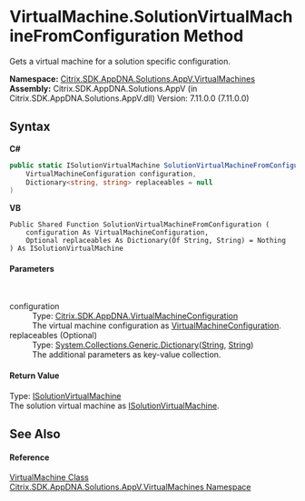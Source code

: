 # VirtualMachine.SolutionVirtualMachineFromConfiguration Method 
 

Gets a virtual machine for a solution specific configuration.

**Namespace:**&nbsp;[Citrix.SDK.AppDNA.Solutions.AppV.VirtualMachines](8e922e14-e318-4969-a8ff-48cbad35adbf.md)<br />**Assembly:**&nbsp;Citrix.SDK.AppDNA.Solutions.AppV (in Citrix.SDK.AppDNA.Solutions.AppV.dll) Version: 7.11.0.0 (7.11.0.0)

## Syntax

**C#**
```csharp
public static ISolutionVirtualMachine SolutionVirtualMachineFromConfiguration(
	VirtualMachineConfiguration configuration,
	Dictionary<string, string> replaceables = null
)
```

**VB**
```vbnet
Public Shared Function SolutionVirtualMachineFromConfiguration ( 
	configuration As VirtualMachineConfiguration,
	Optional replaceables As Dictionary(Of String, String) = Nothing
) As ISolutionVirtualMachine
```


#### Parameters
&nbsp;<dl><dt>configuration</dt><dd>Type: <a href="754eec9f-6762-6e91-8c11-53eb67bc96ed">Citrix.SDK.AppDNA.VirtualMachineConfiguration</a><br />The virtual machine configuration as <a href="754eec9f-6762-6e91-8c11-53eb67bc96ed">VirtualMachineConfiguration</a>.</dd><dt>replaceables (Optional)</dt><dd>Type: <a href="http://msdn2.microsoft.com/en-us/library/xfhwa508" target="_blank">System.Collections.Generic.Dictionary</a>(<a href="http://msdn2.microsoft.com/en-us/library/s1wwdcbf" target="_blank">String</a>, <a href="http://msdn2.microsoft.com/en-us/library/s1wwdcbf" target="_blank">String</a>)<br />The additional parameters as key-value collection.</dd></dl>

#### Return Value
Type: <a href="90e1d734-2c3b-aa3a-5a20-799e4f7a5bdc">ISolutionVirtualMachine</a><br />The solution virtual machine as <a href="90e1d734-2c3b-aa3a-5a20-799e4f7a5bdc">ISolutionVirtualMachine</a>.

## See Also


#### Reference
<a href="c08c977e-76a0-b2fb-13a8-bca1179219e2">VirtualMachine Class</a><br /><a href="8e922e14-e318-4969-a8ff-48cbad35adbf">Citrix.SDK.AppDNA.Solutions.AppV.VirtualMachines Namespace</a><br />
